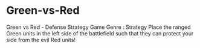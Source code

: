 # Green-vs-Red
Green vs Red - Defense Strategy Game
Genre : Strategy
Place the ranged Green units in the left side of the battlefield such that they can protect your side from the evil Red units!
